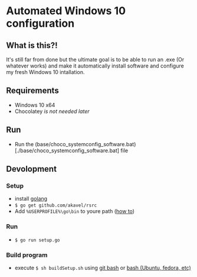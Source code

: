 # Automated Windows 10 configuration

## What is this?!
It's still far from done but the ultimate goal is to be able to run an .exe (Or whatever works) and make it automatically install software and configure my fresh Windows 10 intallation.

## Requirements
- Windows 10 x64 
- Chocolatey *is not needed later*  

## Run
- Run the (base/choco_systemconfig_software.bat)[./base/choco_systemconfig_software.bat] file

## Devolopment
### Setup
- install [golang](https://golang.org/dl/)
- `$ go get github.com/akavel/rsrc`
- Add `%USERPROFILE%\go\bin` to youre path ([how to](https://www.java.com/en/download/help/path.xml))
### Run
- `$ go run setup.go`
### Build program
- execute `$ sh buildSetup.sh` using [git bash](https://git-scm.com/downloads) or [bash (Ubuntu, fedora, etc)](https://docs.microsoft.com/en-us/windows/wsl/install-win10)
